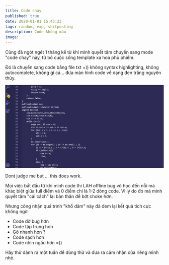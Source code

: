 ```yaml
---
title: Code chay
published: true
date: 2020-01-01 15:43:23
tags: random, exp, shitposting
description: Code không màu
image:
---
```

Cũng đã ngót ngét 1 tháng kể từ khi mình quyết tâm chuyển sang mode "code chay" này,
từ bỏ cuộc sống template xa hoa phù phiếm.

Đó là chuyển sang code bằng file txt =)) không syntax highlighting, không autocomplete,
không gì cả... đưa màn hình code về dạng đen trắng nguyên thủy.

![](img/chay.png)

Dont judge me but ... this does work.

Mọi việc bắt đầu từ khi mình code thi LAH offline bug vô học đến nỗi mà khác biệt
giữa full điểm và 0 điểm chỉ là 1-2 dòng code. Vì lý do đó mà mình quyết tâm "cải
cách" lại bản thân để bớt choke hơn.

Nhưng công nhận quá trình "khổ dâm" này đã đem lại kết quả tích cực không ngờ:
- Code đỡ bug hơn
- Code tập trung hơn
- Gõ nhanh hơn ? 
- Code sạch hơn
- Code nhìn ngầu hơn =))

Hãy thử dành ra một tuần để dùng thử và đưa ra cảm nhận của riêng mình nhé.
